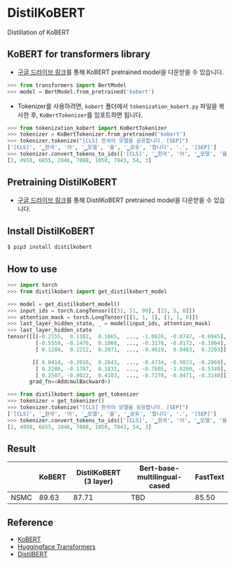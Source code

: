 # DistilKoBERT

Distillation of KoBERT

## KoBERT for transformers library

- [구글 드라이브 링크](https://drive.google.com/open?id=13jTGc7KrvK9xp9e5GvYjyRz6bf2oJux8)를 통해 KoBERT pretrained model을 다운받을 수 있습니다.

```python
>>> from transformers import BertModel
>>> model = BertModel.from_pretrained('kobert')
```

- Tokenizer를 사용하려면, `kobert` 폴더에서 `tokenization_kobert.py` 파일을 복사한 후, `KoBertTokenizer`를 임포트하면 됩니다.

```python
>>> from tokenization_kobert import KoBertTokenizer
>>> tokenizer = KoBertTokenizer.from_pretrained('kobert')
>>> tokenizer.tokenize("[CLS] 한국어 모델을 공유합니다. [SEP]")
['[CLS]', '▁한국', '어', '▁모델', '을', '▁공유', '합니다', '.', '[SEP]']
>>> tokenizer.convert_tokens_to_ids(['[CLS]', '▁한국', '어', '▁모델', '을', '▁공유', '합니다', '.', '[SEP]'])
[2, 4958, 6855, 2046, 7088, 1050, 7843, 54, 3]
```

## Pretraining DistilKoBERT

- [구글 드라이브 링크](https://drive.google.com/open?id=15Ro2LKfXEtdGdRTx15iraxREiFnD5Zig)를 통해 DistilKoBERT pretrained model을 다운받을 수 있습니다.

## Install DistilKoBERT

```bash
$ pip3 install distilkobert
```

## How to use

```python
>>> import torch
>>> from distilkobert import get_distilkobert_model

>>> model = get_distilkobert_model()
>>> input_ids = torch.LongTensor([[31, 51, 99], [15, 5, 0]])
>>> attention_mask = torch.LongTensor([[1, 1, 1], [1, 1, 0]])
>>> last_layer_hidden_state, _ = model(input_ids, attention_mask)
>>> last_layer_hidden_state
tensor([[[-0.2155,  0.1182,  0.1865,  ..., -1.0626, -0.0747, -0.0945],
         [-0.5559, -0.1476,  0.1060,  ..., -0.3178, -0.0172, -0.1064],
         [ 0.1284,  0.2212,  0.2971,  ..., -0.4619,  0.0483,  0.3293]],

        [[ 0.0414, -0.2016,  0.2643,  ..., -0.4734, -0.9823, -0.2869],
         [ 0.2286, -0.1787,  0.1831,  ..., -0.7605, -1.0209, -0.5340],
         [ 0.2507, -0.0022,  0.4103,  ..., -0.7278, -0.9471, -0.3140]]],
       grad_fn=<AddcmulBackward>)
```

```python
>>> from distilkobert import get_tokenizer
>>> tokenizer = get_tokenizer()
>>> tokenizer.tokenize("[CLS] 한국어 모델을 공유합니다. [SEP]")
['[CLS]', '▁한국', '어', '▁모델', '을', '▁공유', '합니다', '.', '[SEP]']
>>> tokenizer.convert_tokens_to_ids(['[CLS]', '▁한국', '어', '▁모델', '을', '▁공유', '합니다', '.', '[SEP]'])
[2, 4958, 6855, 2046, 7088, 1050, 7843, 54, 3]
```

## Result

|      | KoBERT | DistilKoBERT (3 layer) | Bert-base-multilingual-cased | FastText |
| ---- | ------ | ---------------------- | ---------------------------- | -------- |
| NSMC | 89.63  | 87.71                  | TBD                          | 85.50    |

## Reference

- [KoBERT](https://github.com/SKTBrain/KoBERT)
- [Huggingface Transformers](https://github.com/huggingface/transformers)
- [DistilBERT](https://github.com/huggingface/transformers/blob/master/examples/distillation/README.md)
